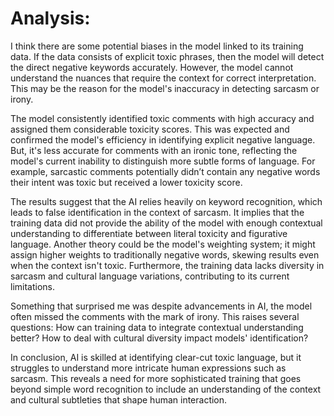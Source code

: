 # Analysis: 
I think there are some potential biases in the model linked to its training data. If the data consists of explicit toxic phrases, then the model will detect the direct negative keywords accurately. However, the model cannot understand the nuances that require the context for correct interpretation. This may be the reason for the model's inaccuracy in detecting sarcasm or irony.

The model consistently identified toxic comments with high accuracy and assigned them considerable toxicity scores. This was expected and confirmed the model's efficiency in identifying explicit negative language. But, it's less accurate for comments with an ironic tone, reflecting the model's current inability to distinguish more subtle forms of language. For example, sarcastic comments potentially didn’t contain any negative words their intent was toxic but received a lower toxicity score.

The results suggest that the AI relies heavily on keyword recognition, which leads to false identification in the context of sarcasm. It implies that the training data did not provide the ability of the model with enough contextual understanding to differentiate between literal toxicity and figurative language. Another theory could be the model's weighting system; it might assign higher weights to traditionally negative words, skewing results even when the context isn't toxic. Furthermore, the training data lacks diversity in sarcasm and cultural language variations, contributing to its current limitations.

Something that surprised me was despite advancements in AI, the model often missed the comments with the mark of irony. This raises several questions: How can training data to integrate contextual understanding better? How to deal with cultural diversity impact models' identification?

In conclusion, AI is skilled at identifying clear-cut toxic language, but it struggles to understand more intricate human expressions such as sarcasm. This reveals a need for more sophisticated training that goes beyond simple word recognition to include an understanding of the context and cultural subtleties that shape human interaction.

